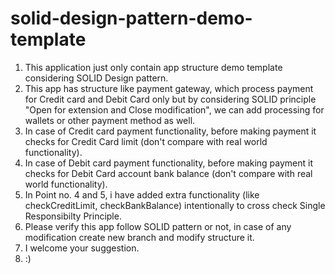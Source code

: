 # solid-design-pattern-demo-template
1) This application just only contain app structure demo template considering SOLID Design pattern.</br>
2) This app has structure like payment gateway, which process payment for Credit card and Debit Card only but by considering SOLID principle "Open for extension and Close modification", we can add processing for wallets or other payment method as well.</br>
3) In case of Credit card payment functionality, before making payment it checks for Credit Card limit (don't compare with real world functionality).</br>
4) In case of Debit card payment functionality, before making payment it checks for Debit Card account bank balance (don't compare with real world functionality).</br>
5) In Point no. 4 and 5, i have added extra functionality (like checkCreditLimit, checkBankBalance) intentionally to cross check Single Responsibilty Principle.</br>
6) Please verify this app follow SOLID pattern or not, in case of any modification create new branch and modify structure it.
7) I welcome your suggestion.</br>
8) :)</br>

